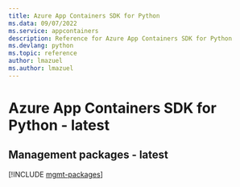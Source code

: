 ```yaml
---
title: Azure App Containers SDK for Python
ms.data: 09/07/2022
ms.service: appcontainers
description: Reference for Azure App Containers SDK for Python
ms.devlang: python
ms.topic: reference
author: lmazuel
ms.author: lmazuel
---
```

# Azure App Containers SDK for Python - latest

## Management packages - latest
[!INCLUDE [mgmt-packages](app-containers-mgmt-index.md)]
